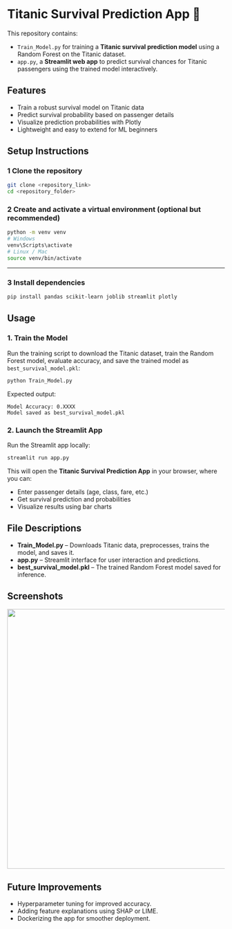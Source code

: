 # Titanic Survival Prediction App 🚢

This repository contains:
* `Train_Model.py` for training a **Titanic survival prediction model** using a Random Forest on the Titanic dataset.
* `app.py`, a **Streamlit web app** to predict survival chances for Titanic passengers using the trained model interactively.

## Features
- Train a robust survival model on Titanic data
- Predict survival probability based on passenger details
- Visualize prediction probabilities with Plotly
- Lightweight and easy to extend for ML beginners

## Setup Instructions

### 1️ Clone the repository

```bash
git clone <repository_link>
cd <repository_folder>
```

### 2️ Create and activate a virtual environment (optional but recommended)

```bash
python -m venv venv
# Windows
venv\Scripts\activate
# Linux / Mac
source venv/bin/activate
```

---

### 3️ Install dependencies

```bash
pip install pandas scikit-learn joblib streamlit plotly
```

## Usage

###  1. Train the Model

Run the training script to download the Titanic dataset, train the Random Forest model, evaluate accuracy, and save the trained model as `best_survival_model.pkl`:

```bash
python Train_Model.py
```

Expected output:

```
Model Accuracy: 0.XXXX
Model saved as best_survival_model.pkl
```

###  2. Launch the Streamlit App

Run the Streamlit app locally:

```bash
streamlit run app.py
```

This will open the **Titanic Survival Prediction App** in your browser, where you can:

- Enter passenger details (age, class, fare, etc.)
- Get survival prediction and probabilities
- Visualize results using bar charts


## File Descriptions

* **Train\_Model.py** – Downloads Titanic data, preprocesses, trains the model, and saves it.
* **app.py** – Streamlit interface for user interaction and predictions.
* **best\_survival\_model.pkl** – The trained Random Forest model saved for inference.

## Screenshots

<img src="https://raw.githubusercontent.com/Akshumishrs/Celebal_DataScience_Assignment_7/main/image.png" width="600"/>


## Future Improvements

* Hyperparameter tuning for improved accuracy.
* Adding feature explanations using SHAP or LIME.
* Dockerizing the app for smoother deployment.
